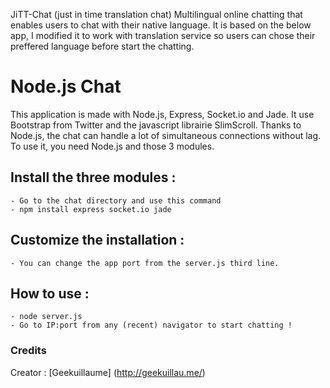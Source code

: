 JiTT-Chat (just in time translation chat) Multilingual online chatting that enables users to chat with their native language.
It is based on the below app, I modified it to work with translation service so users can chose their preffered language before start the chatting.


Node.js Chat
===
This application is made with Node.js, Express, Socket.io and Jade.
It use Bootstrap from Twitter and the javascript librairie SlimScroll.
Thanks to Node.js, the chat can handle a lot of simultaneous connections without lag.
To use it, you need Node.js and those 3 modules.

## Install the three modules :

	- Go to the chat directory and use this command
	- npm install express socket.io jade

## Customize the installation :

	- You can change the app port from the server.js third line.

## How to use :

	- node server.js
	- Go to IP:port from any (recent) navigator to start chatting !

### Credits

Creator : [Geekuillaume] (http://geekuillau.me/)
